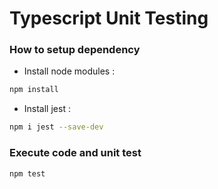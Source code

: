 # Typescript Unit Testing

### How to setup dependency
 - Install node modules :
```sh
npm install
```
 - Install jest :
```sh
npm i jest --save-dev
```
### Execute code and unit test
```sh
npm test
```